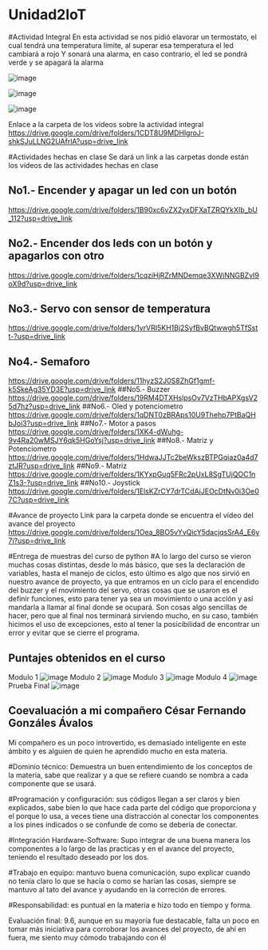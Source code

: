 # Unidad2IoT

#Actividad Integral
En esta actividad se nos pidió elavorar un termostato, el cual tendrá una temperatura limite, al superar esa temperatura el led cambiará a rojo
Y sonará una alarma, en caso contrario, el led se pondrá verde y se apagará la alarma

![image](https://github.com/user-attachments/assets/58aeaa19-af00-4ebf-8d1b-a48ff13eb863)

![image](https://github.com/user-attachments/assets/4ca535d3-7b5c-4db6-8f42-1349090d436d)

![image](https://github.com/user-attachments/assets/08f6218c-705b-4506-b8c3-f7e102291f0d)


Enlace a la carpeta de los vídeos sobre la actividad integral
https://drive.google.com/drive/folders/1CDT8U9MDHlgroJ-shkSJuLLNG2UAfrlA?usp=drive_link

#Actividades hechas en clase
Se dará un link a las carpetas donde están los vídeos de las actividades hechas en clase
## No1.- Encender y apagar un led con un botón
https://drive.google.com/drive/folders/1B90xc6vZX2yxDFXaTZRQYkXIb_bU_112?usp=drive_link
## No2.- Encender dos leds con un botón y apagarlos con otro
https://drive.google.com/drive/folders/1cqziHjRZrMNDemqe3XWiNNGBZvI9oX9d?usp=drive_link
## No3.- Servo con sensor de temperatura
https://drive.google.com/drive/folders/1yrVRI5KH1Bj2SyfBvBQtwwgh5TfSstt-?usp=drive_link
## No4.- Semaforo
https://drive.google.com/drive/folders/11hyzS2J0S8ZhGf1gmf-k5SkeAg35YD3E?usp=drive_link
##No5.- Buzzer
https://drive.google.com/drive/folders/19RM4DTXHslpsOv7VzTHbAPXgsV25d7hz?usp=drive_link
##No6.- Oled y potenciometro
https://drive.google.com/drive/folders/1qDNT0zBRAps10U9Thehp7PtBaQHbJoi3?usp=drive_link
##No7.- Motor a pasos
https://drive.google.com/drive/folders/1XK4-dWuhg-9v4Ra20wMSJY6qk5HGoYsj?usp=drive_link
##No8.- Matriz y Potenciometro
https://drive.google.com/drive/folders/1HdwaJJTc2beWkszBTPGqiaz0a4d7ztJR?usp=drive_link
##No9.- Matriz
https://drive.google.com/drive/folders/1KYxpGuq5FRc2pUxL8SgTUjQOC1nZ1s3-?usp=drive_link
##No10.- Joystick
https://drive.google.com/drive/folders/1ElsKZrCY7drTCdAiJEOcDtNv0i3Oe07C?usp=drive_link


#Avance de proyecto
Link para la carpeta donde se encuentra el vídeo del avance del proyecto
https://drive.google.com/drive/folders/1Oea_8BO5vYvQicY5dacjqsSrA4_E6y7i?usp=drive_link

#Entrega de muestras del curso de python
#A lo largo del curso se vieron muchas cosas distintas, desde lo más básico, que ses la declaración de variables, hasta el manejo de ciclos, esto último es algo que nos sirvió en nuestro avance de proyecto, ya que entramos en un ciclo para el encendido  del buzzer y el movimiento del servo, otras cosas que se usaron es el definir funciones, esto para tener ya sea un movimiento o una acción y así mandarla a llamar al final donde se ocupará. Son cosas algo sencillas de hacer, pero que al final nos terminará sirviendo mucho, en su caso, también hicimos el uso de excepciones, esto al tener la posicibilidad de encontrar un error y evitar que se cierre el programa.

## Puntajes obtenidos en el curso
Modulo 1
![image](https://github.com/user-attachments/assets/fbf6d220-0e03-4c75-9950-5559eaf839da)
Modulo 2
![image](https://github.com/user-attachments/assets/c94c4ddf-7cf4-4b2b-ae29-84c6c417461b)
Modulo 3
![image](https://github.com/user-attachments/assets/1a30d0d6-151f-4344-b089-5cf5baa3e539)
Modulo 4
![image](https://github.com/user-attachments/assets/0d8854bc-d605-4e0a-8bcd-fa91f03cfe6c)
Prueba Final
![image](https://github.com/user-attachments/assets/cfb9abe7-fc2a-41fe-b4a1-2c5f1b108c97)



## Coevaluación a mi compañero César Fernando Gonzáles Ávalos
Mi compañero es un poco introvertido, es demasiado inteligente en este ámbito y es alguien de quien he aprendido mucho en esta materia.

#Dominio técnico: Demuestra un buen entendimiento de los conceptos de la materia, sabe que realizar y a que se refiere cuando se nombra a cada componente que se usará.

#Programación y configuración: sus códigos llegan a ser claros y bien explicados, sabe bien lo que hace cada parte del código que proporciona y el porque lo usa, a veces tiene una distracción al conectar los componentes a los pines indicados o se confunde de como se debería de conectar.

#Integración Hardware-Software: Supo integrar de una buena manera los componentes a lo largo de las practicas y en el avance del proyecto, teniendo el resultado deseado por los dos.

#Trabajo en equipo: mantuvo buena comunicación, supo explicar cuando no tenía claro lo que se hacía o como se harían las cosas, siempre se mantuvo al tato del avance y ayudando en la correción de errores.

#Responsabilidad: es puntual en la materia e hizo todo en tiempo y forma.

Evaluación final: 9.6, aunque en su mayoría fue destacable, falta un poco en tomar más iniciativa para corroborar los avances del proyecto, de ahí en fuera, me siento muy cómodo trabajando con él





